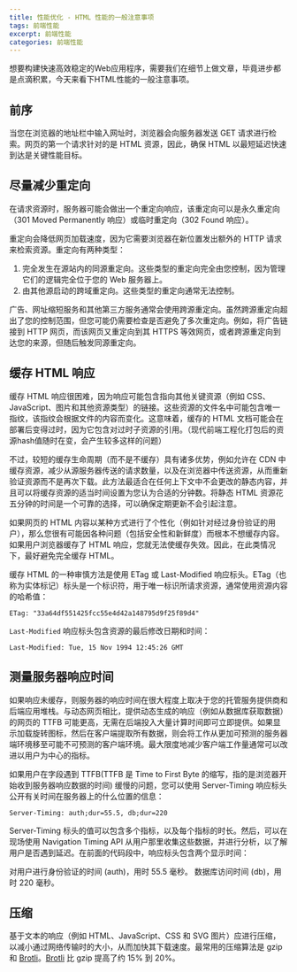 ```yaml
---
title: 性能优化 - HTML 性能的一般注意事项
tags: 前端性能
excerpt: 前端性能
categories: 前端性能
---
```


想要构建快速高效稳定的Web应用程序，需要我们在细节上做文章，毕竟进步都是点滴积累，今天来看下HTML性能的一般注意事项。

## 前序
当您在浏览器的地址栏中输入网址时，浏览器会向服务器发送 GET 请求进行检索。网页的第一个请求针对的是 HTML 资源，因此，确保 HTML 以最短延迟快速到达是关键性能目标。
## 尽量减少重定向

在请求资源时，服务器可能会做出一个重定向响应，该重定向可以是永久重定向（301 Moved Permanently 响应）或临时重定向（302 Found 响应）。

重定向会降低网页加载速度，因为它需要浏览器在新位置发出额外的 HTTP 请求来检索资源。重定向有两种类型：

   1. 完全发生在源站内的同源重定向。这些类型的重定向完全由您控制，因为管理它们的逻辑完全位于您的 Web 服务器上。
   2. 由其他源启动的跨域重定向。这些类型的重定向通常无法控制。

广告、网址缩短服务和其他第三方服务通常会使用跨源重定向。虽然跨源重定向超出了您的控制范围，但您可能仍需要检查是否避免了多次重定向。例如，将广告链接到 HTTP 网页，而该网页又重定向到其 HTTPS 等效网页，或者跨源重定向到达您的来源，但随后触发同源重定向。

## 缓存 HTML 响应

缓存 HTML 响应很困难，因为响应可能包含指向其他关键资源（例如 CSS、JavaScript、图片和其他资源类型）的链接。这些资源的文件名中可能包含唯一指纹，该指纹会根据文件的内容而变化。这意味着，缓存的 HTML 文档可能会在部署后变得过时，因为它包含对过时子资源的引用。（现代前端工程化打包后的资源hash值随时在变，会产生较多这样的问题）

不过，较短的缓存生命周期（而不是不缓存）具有诸多优势，例如允许在 CDN 中缓存资源，减少从源服务器传送的请求数量，以及在浏览器中传送资源，从而重新验证资源而不是再次下载。此方法最适合在任何上下文中不会更改的静态内容，并且可以将缓存资源的适当时间设置为您认为合适的分钟数。将静态 HTML 资源花五分钟的时间是一个可靠的选择，可以确保定期更新不会引起注意。

如果网页的 HTML 内容以某种方式进行了个性化（例如针对经过身份验证的用户），那么您很有可能因各种问题（包括安全性和新鲜度）而根本不想缓存内容。如果用户浏览器缓存了 HTML 响应，您就无法使缓存失效。因此，在此类情况下，最好避免完全缓存 HTML。

缓存 HTML 的一种审慎方法是使用 ETag 或 Last-Modified 响应标头。ETag（也称为实体标记）标头是一个标识符，用于唯一标识所请求资源，通常使用资源内容的哈希值：

```
ETag: "33a64df551425fcc55e4d42a148795d9f25f89d4"
```
`Last-Modified` 响应标头包含资源的最后修改日期和时间：

```
Last-Modified: Tue, 15 Nov 1994 12:45:26 GMT    

```
## 测量服务器响应时间


如果响应未缓存，则服务器的响应时间在很大程度上取决于您的托管服务提供商和后端应用堆栈。与动态网页相比，提供动态生成的响应（例如从数据库获取数据）的网页的 TTFB 可能更高，无需在后端投入大量计算时间即可立即提供。如果显示加载旋转图标，然后在客户端提取所有数据，则会将工作从更加可预测的服务器端环境移至可能不可预测的客户端环境。最大限度地减少客户端工作量通常可以改进以用户为中心的指标。

如果用户在字段遇到 TTFB(TTFB 是 Time to First Byte 的缩写，指的是浏览器开始收到服务器响应数据的时间) 缓慢的问题，您可以使用 Server-Timing 响应标头公开有关时间在服务器上的什么位置的信息：
```
Server-Timing: auth;dur=55.5, db;dur=220
```
Server-Timing 标头的值可以包含多个指标，以及每个指标的时长。然后，可以在现场使用 Navigation Timing API 从用户那里收集这些数据，并进行分析，以了解用户是否遇到延迟。在前面的代码段中，响应标头包含两个显示时间：

对用户进行身份验证的时间 (auth)，用时 55.5 毫秒。
数据库访问时间 (db)，用时 220 毫秒。

## 压缩

基于文本的响应（例如 HTML、JavaScript、CSS 和 SVG 图片）应进行压缩，以减小通过网络传输时的大小，从而加快其下载速度。最常用的压缩算法是 gzip 和 [Brotli](https://github.com/google/brotli)。[Brotli](https://github.com/google/brotli) 比 gzip 提高了约 15% 到 20%。